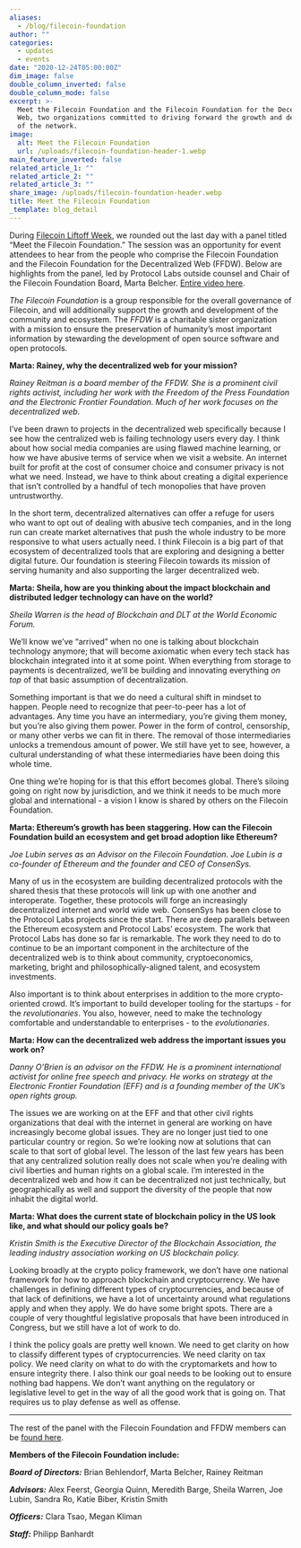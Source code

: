 ```yaml
---
aliases:
  - /blog/filecoin-foundation
author: ""
categories:
  - updates
  - events
date: "2020-12-24T05:00:00Z"
dim_image: false
double_column_inverted: false
double_column_mode: false
excerpt: >-
  Meet the Filecoin Foundation and the Filecoin Foundation for the Decentralized
  Web, two organizations committed to driving forward the growth and development
  of the network.
image:
  alt: Meet the Filecoin Foundation
  url: /uploads/filecoin-foundation-header-1.webp
main_feature_inverted: false
related_article_1: ""
related_article_2: ""
related_article_3: ""
share_image: /uploads/filecoin-foundation-header.webp
title: Meet the Filecoin Foundation
_template: blog_detail
---
```


During [Filecoin Liftoff Week](http://liftoff.filecoin.io/), we rounded out the last day with a panel titled “Meet the Filecoin Foundation.” The session was an opportunity for event attendees to hear from the people who comprise the Filecoin Foundation and the Filecoin Foundation for the Decentralized Web (FFDW). Below are highlights from the panel, led by Protocol Labs outside counsel and Chair of the Filecoin Foundation Board, Marta Belcher. [Entire video here](https://www.youtube.com/watch?v=6OY4xAs3Grg).

_The Filecoin Foundation_ is a group responsible for the overall governance of Filecoin, and will additionally support the growth and development of the community and ecosystem. The _FFDW_ is a charitable sister organization with a mission to ensure the preservation of humanity’s most important information by stewarding the development of open source software and open protocols.

**Marta: Rainey, why the decentralized web for your mission?**

_Rainey Reitman is a board member of the FFDW. She is a prominent civil rights activist, including her work with the Freedom of the Press Foundation and the Electronic Frontier Foundation. Much of her work focuses on the decentralized web._

I’ve been drawn to projects in the decentralized web specifically because I see how the centralized web is failing technology users every day. I think about how social media companies are using flawed machine learning, or how we have abusive terms of service when we visit a website. An internet built for profit at the cost of consumer choice and consumer privacy is not what we need. Instead, we have to think about creating a digital experience that isn’t controlled by a handful of tech monopolies that have proven untrustworthy.

In the short term, decentralized alternatives can offer a refuge for users who want to opt out of dealing with abusive tech companies, and in the long run can create market alternatives that push the whole industry to be more responsive to what users actually need. I think Filecoin is a big part of that ecosystem of decentralized tools that are exploring and designing a better digital future. Our foundation is steering Filecoin towards its mission of serving humanity and also supporting the larger decentralized web.

**Marta: Sheila, how are you thinking about the impact blockchain and distributed ledger technology can have on the world?**

_Sheila Warren is the head of Blockchain and DLT at the World Economic Forum._

We’ll know we’ve “arrived” when no one is talking about blockchain technology anymore; that will become axiomatic when every tech stack has blockchain integrated into it at some point. When everything from storage to payments is decentralized, we’ll be building and innovating everything _on top_ of that basic assumption of decentralization.

Something important is that we do need a cultural shift in mindset to happen. People need to recognize that peer-to-peer has a lot of advantages. Any time you have an intermediary, you’re giving them money, but you’re also giving them power. Power in the form of control, censorship, or many other verbs we can fit in there. The removal of those intermediaries unlocks a tremendous amount of power. We still have yet to see, however, a cultural understanding of what these intermediaries have been doing this whole time.

One thing we’re hoping for is that this effort becomes global. There’s siloing going on right now by jurisdiction, and we think it needs to be much more global and international - a vision I know is shared by others on the Filecoin Foundation.

**Marta: Ethereum’s growth has been staggering. How can the Filecoin Foundation build an ecosystem and get broad adoption like Ethereum?**

_Joe Lubin serves as an Advisor on the Filecoin Foundation. Joe Lubin is a co-founder of Ethereum and the founder and CEO of ConsenSys._

Many of us in the ecosystem are building decentralized protocols with the shared thesis that these protocols will link up with one another and interoperate. Together, these protocols will forge an increasingly decentralized internet and world wide web. ConsenSys has been close to the Protocol Labs projects since the start. There are deep parallels between the Ethereum ecosystem and Protocol Labs’ ecosystem. The work that Protocol Labs has done so far is remarkable. The work they need to do to continue to be an important component in the architecture of the decentralized web is to think about community, cryptoeconomics, marketing, bright and philosophically-aligned talent, and ecosystem investments.

Also important is to think about enterprises in addition to the more crypto-oriented crowd. It’s important to build developer tooling for the startups - for the _revolutionaries_. You also, however, need to make the technology comfortable and understandable to enterprises - to the _evolutionaries_.

**Marta: How can the decentralized web address the important issues you work on?**

_Danny O’Brien is an advisor on the FFDW. He is a prominent international activist for online free speech and privacy. He works on strategy at the Electronic Frontier Foundation (EFF) and is a founding member of the UK’s open rights group._

The issues we are working on at the EFF and that other civil rights organizations that deal with the internet in general are working on have increasingly become global issues. They are no longer just tied to one particular country or region. So we’re looking now at solutions that can scale to that sort of global level. The lesson of the last few years has been that any centralized solution really does not scale when you’re dealing with civil liberties and human rights on a global scale. I’m interested in the decentralized web and how it can be decentralized not just technically, but geographically as well and support the diversity of the people that now inhabit the digital world.

**Marta: What does the current state of blockchain policy in the US look like, and what should our policy goals be?**

_Kristin Smith is the Executive Director of the Blockchain Association, the leading industry association working on US blockchain policy._

Looking broadly at the crypto policy framework, we don’t have one national framework for how to approach blockchain and cryptocurrency. We have challenges in defining different types of cryptocurrencies, and because of that lack of definitions, we have a lot of uncertainty around what regulations apply and when they apply. We do have some bright spots. There are a couple of very thoughtful legislative proposals that have been introduced in Congress, but we still have a lot of work to do.

I think the policy goals are pretty well known. We need to get clarity on how to classify different types of cryptocurrencies. We need clarity on tax policy. We need clarity on what to do with the cryptomarkets and how to ensure integrity there. I also think our goal needs to be looking out to ensure nothing bad happens. We don’t want anything on the regulatory or legislative level to get in the way of all the good work that is going on. That requires us to play defense as well as offense.

---

The rest of the panel with the Filecoin Foundation and FFDW members can be [found here](https://www.youtube.com/watch?v=6OY4xAs3Grg).

**Members of the Filecoin Foundation include:**

**_Board of Directors:_** Brian Behlendorf, Marta Belcher, Rainey Reitman

**_Advisors:_** Alex Feerst, Georgia Quinn, Meredith Barge, Sheila Warren, Joe Lubin, Sandra Ro, Katie Biber, Kristin Smith

**_Officers:_** Clara Tsao, Megan Kliman

**_Staff:_** Philipp Banhardt
